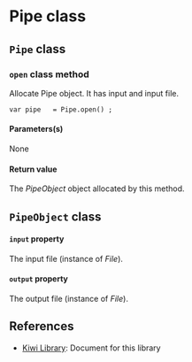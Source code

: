 # Pipe class

## `Pipe` class
### `open` class method
Allocate Pipe object. It has input and input file.
````
var pipe   = Pipe.open() ;
````
#### Parameters(s)
None
#### Return value
The *PipeObject* object allocated by this method.

## `PipeObject` class
#### `input` property
The input file (instance of *File*).
#### `output` property
The output file (instance of *File*).

## References
* [Kiwi Library](https://github.com/steelwheels/KiwiScript/blob/master/KiwiLibrary/Document/Library.md): Document for this library

